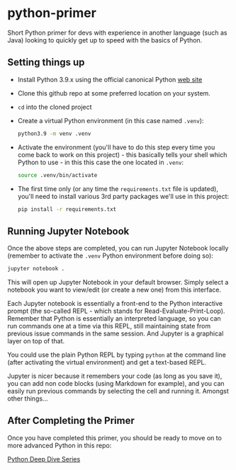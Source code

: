 # python-primer
Short Python primer for devs with experience in another language (such as Java) looking to quickly get up to speed with the basics of Python.

## Setting things up

* Install Python 3.9.x using the official canonical Python [web site ](https://www.python.org/)
* Clone this github repo at some preferred location on your system.
* `cd` into the cloned project
* Create a virtual Python environment (in this case named `.venv`):

	```bash
	python3.9 -m venv .venv
	
	```

* Activate the environment (you'll have to do this step every time you come back to work on this project) - this basically tells your shell which Python to use - in this this case the one located in `.venv`:

	```bash
	source .venv/bin/activate
	```
	
* The first time only (or any time the `requirements.txt` file is updated), you'll need to install various 3rd party packages we'll use in this project:
 
	```bash
	pip install -r requirements.txt
	```


## Running Jupyter Notebook

Once the above steps are completed, you can run Jupyter Notebook locally (remember to activate the `.venv` Python environment before doing so):

```bash
jupyter notebook .
```

This will open up Jupyter Notebook in your default browser. Simply select a notebook you want to view/edit (or create a new one) from this interface. 

Each Jupyter notebook is essentially a front-end to the Python interactive prompt (the so-called REPL - which stands for Read-Evaluate-Print-Loop). Remember that Python is essentially an interpreted language, so you can run commands one at a time via this REPL, still maintaining state from previous issue commands in the same session. And Jupyter is a graphical layer on top of that. 

You could use the plain Python REPL by typing `python` at the command line (after activating the virtual environment) and get a text-based REPL. 

Jupyter is nicer because it remembers your code (as long as you save it), you can add non code blocks (using Markdown for example), and you can easily run previous commands by selecting the cell and running it. Amongst other things...


## After Completing the Primer
Once you have completed this primer, you should be ready to move on to more advanced Python in this repo:

[Python Deep Dive Series](https://github.com/fbaptiste/python-deepdive)
